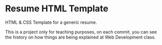 # Resume HTML Template
HTML &amp; CSS Template for a generic resume.

This is a project only for teaching purposes, on each commit, you can see the history on how things are being explained at Web Development class.
